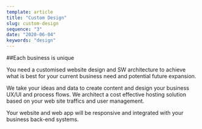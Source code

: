 ```yaml
---
template: article
title: "Custom Design"
slug: custom-design
sequence: "3"
date: "2020-06-04"
keywords: "design"
---
```


##Each business is unique

You need a customised website design and SW architecture to achieve what is best for 
your current business need and potential future expansion.<!-- end -->

We take your ideas and data to create content and design your business UX/UI and process flows.
We architect a cost effective hosting solution based on your web site traffics and user management. 

Your website and web app will be responsive and integrated with your business back-end systems.